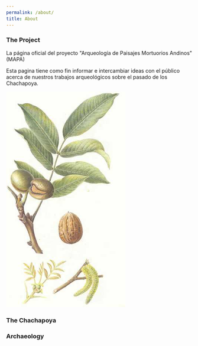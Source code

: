 ```yaml
---
permalink: /about/
title: About
---
```

### The Project

La página oficial del proyecto "Arqueología de Paisajes Mortuorios Andinos" (MAPA)

Esta pagina tiene como fin informar e intercambiar ideas con el público acerca de nuestros trabajos arqueológicos sobre el pasado de los Chachapoya.



![](/assets/uploads/nogal-planta.jpg "NOGAL")

### The Chachapoya



### Archaeology
